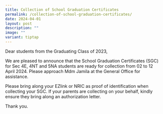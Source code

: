 ```yaml
---
title: Collection of School Graduation Certificates
permalink: /collection-of-school-graduation-certificates/
date: 2024-04-01
layout: post
description: ""
image: ""
variant: tiptap
---
```

<p>Dear students from the Graduating Class of 2023,</p>
<p>We are pleased to announce that the School Graduation Certificates (SGC)
for Sec 4E, 4NT and 5NA students are ready for collection from 02 to 12
April 2024. Please approach Mdm Jamila at the General Office for assistance.</p>
<p>Please bring along your EZlink or NRIC as proof of identification when
collecting your SGC. If your parents are collecting on your behalf, kindly
ensure they bring along an authorization letter.</p>
<p>Thank you.</p>